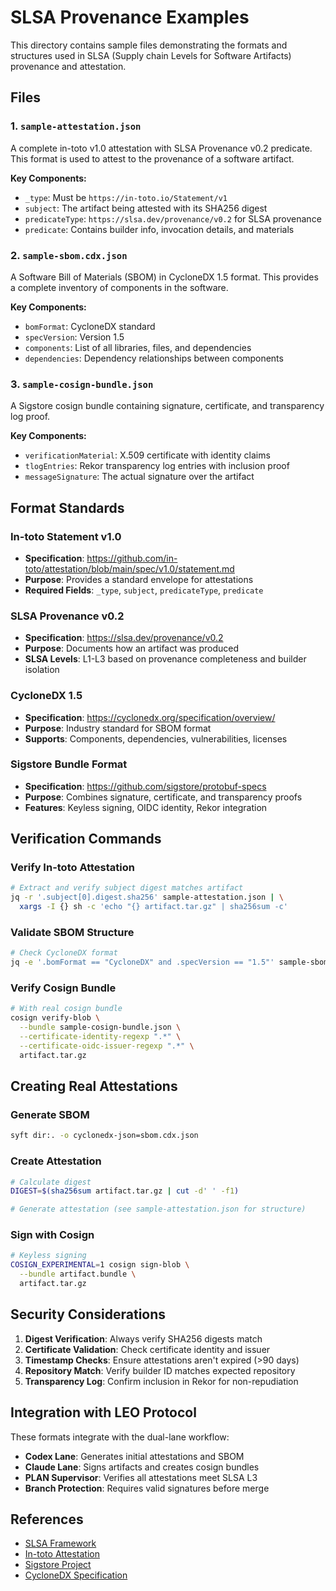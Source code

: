 # SLSA Provenance Examples

This directory contains sample files demonstrating the formats and structures used in SLSA (Supply chain Levels for Software Artifacts) provenance and attestation.

## Files

### 1. `sample-attestation.json`
A complete in-toto v1.0 attestation with SLSA Provenance v0.2 predicate. This format is used to attest to the provenance of a software artifact.

**Key Components:**
- `_type`: Must be `https://in-toto.io/Statement/v1`
- `subject`: The artifact being attested with its SHA256 digest
- `predicateType`: `https://slsa.dev/provenance/v0.2` for SLSA provenance
- `predicate`: Contains builder info, invocation details, and materials

### 2. `sample-sbom.cdx.json`
A Software Bill of Materials (SBOM) in CycloneDX 1.5 format. This provides a complete inventory of components in the software.

**Key Components:**
- `bomFormat`: CycloneDX standard
- `specVersion`: Version 1.5
- `components`: List of all libraries, files, and dependencies
- `dependencies`: Dependency relationships between components

### 3. `sample-cosign-bundle.json`
A Sigstore cosign bundle containing signature, certificate, and transparency log proof.

**Key Components:**
- `verificationMaterial`: X.509 certificate with identity claims
- `tlogEntries`: Rekor transparency log entries with inclusion proof
- `messageSignature`: The actual signature over the artifact

## Format Standards

### In-toto Statement v1.0
- **Specification**: https://github.com/in-toto/attestation/blob/main/spec/v1.0/statement.md
- **Purpose**: Provides a standard envelope for attestations
- **Required Fields**: `_type`, `subject`, `predicateType`, `predicate`

### SLSA Provenance v0.2
- **Specification**: https://slsa.dev/provenance/v0.2
- **Purpose**: Documents how an artifact was produced
- **SLSA Levels**: L1-L3 based on provenance completeness and builder isolation

### CycloneDX 1.5
- **Specification**: https://cyclonedx.org/specification/overview/
- **Purpose**: Industry standard for SBOM format
- **Supports**: Components, dependencies, vulnerabilities, licenses

### Sigstore Bundle Format
- **Specification**: https://github.com/sigstore/protobuf-specs
- **Purpose**: Combines signature, certificate, and transparency proofs
- **Features**: Keyless signing, OIDC identity, Rekor integration

## Verification Commands

### Verify In-toto Attestation
```bash
# Extract and verify subject digest matches artifact
jq -r '.subject[0].digest.sha256' sample-attestation.json | \
  xargs -I {} sh -c 'echo "{} artifact.tar.gz" | sha256sum -c'
```

### Validate SBOM Structure
```bash
# Check CycloneDX format
jq -e '.bomFormat == "CycloneDX" and .specVersion == "1.5"' sample-sbom.cdx.json
```

### Verify Cosign Bundle
```bash
# With real cosign bundle
cosign verify-blob \
  --bundle sample-cosign-bundle.json \
  --certificate-identity-regexp ".*" \
  --certificate-oidc-issuer-regexp ".*" \
  artifact.tar.gz
```

## Creating Real Attestations

### Generate SBOM
```bash
syft dir:. -o cyclonedx-json=sbom.cdx.json
```

### Create Attestation
```bash
# Calculate digest
DIGEST=$(sha256sum artifact.tar.gz | cut -d' ' -f1)

# Generate attestation (see sample-attestation.json for structure)
```

### Sign with Cosign
```bash
# Keyless signing
COSIGN_EXPERIMENTAL=1 cosign sign-blob \
  --bundle artifact.bundle \
  artifact.tar.gz
```

## Security Considerations

1. **Digest Verification**: Always verify SHA256 digests match
2. **Certificate Validation**: Check certificate identity and issuer
3. **Timestamp Checks**: Ensure attestations aren't expired (>90 days)
4. **Repository Match**: Verify builder ID matches expected repository
5. **Transparency Log**: Confirm inclusion in Rekor for non-repudiation

## Integration with LEO Protocol

These formats integrate with the dual-lane workflow:
- **Codex Lane**: Generates initial attestations and SBOM
- **Claude Lane**: Signs artifacts and creates cosign bundles
- **PLAN Supervisor**: Verifies all attestations meet SLSA L3
- **Branch Protection**: Requires valid signatures before merge

## References

- [SLSA Framework](https://slsa.dev/)
- [In-toto Attestation](https://in-toto.io/)
- [Sigstore Project](https://www.sigstore.dev/)
- [CycloneDX Specification](https://cyclonedx.org/)